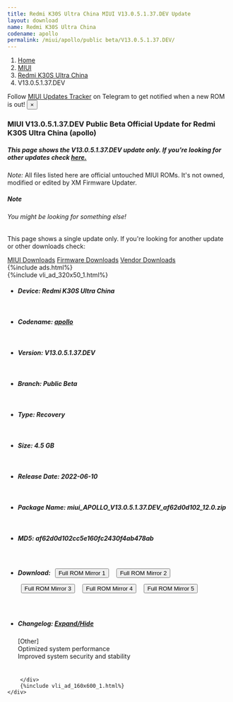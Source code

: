 ```yaml
---
title: Redmi K30S Ultra China MIUI V13.0.5.1.37.DEV Update
layout: download
name: Redmi K30S Ultra China
codename: apollo
permalink: /miui/apollo/public beta/V13.0.5.1.37.DEV/
---
```

<nav aria-label="breadcrumb">
    <ol class="breadcrumb">
        <li class="breadcrumb-item"><a href="/">Home</a></li>
        <li class="breadcrumb-item"><a href="/miui/">MIUI</a></li>
        <li class="breadcrumb-item"><a href="/miui/apollo/">Redmi K30S Ultra China</a></li>
        <li class="breadcrumb-item active" aria-current="page">V13.0.5.1.37.DEV</li>
    </ol>
</nav>
<div class="alert alert-primary alert-dismissible fade show" role="alert">
    Follow <a href="https://t.me/MIUIUpdatesTracker" class="alert-link">MIUI Updates Tracker</a> on Telegram to get
    notified when a new ROM is out!
    <button type="button" class="close" data-dismiss="alert" aria-label="Close">
        <span aria-hidden="true">&times;</span>
    </button>
</div>
<div class="col-12 mx-auto">
    <h3 class="title bg-light p-2 rounded">MIUI V13.0.5.1.37.DEV Public Beta Official Update for Redmi K30S Ultra China (apollo)</h3>
    <h5>This page shows the V13.0.5.1.37.DEV update only. If you're looking for other updates check
        <a href="/miui/apollo/">here.</a></h5>
    <p><i>Note: </i>All files listed here are official untouched MIUI ROMs.
        It's not owned, modified or edited by XM Firmware Updater.</p>
    <div class="card">
        <div class="card-body">
            <h5 class="card-title">Note</h5>
            <h6 class="card-subtitle mb-2 text-muted">You might be looking for something else!</h6>
            <p class="card-text">This page shows a single update only.
                If you're looking for another update or other downloads check:</p>
            <a href="/miui/" class="card-link">MIUI Downloads</a>
            <a href="/firmware/" class="card-link">Firmware Downloads</a>
            <a href="/vendor/" class="card-link">Vendor Downloads</a>
        </div>
    </div>
    {%include ads.html%}
    <div class="row justify-content-center">
        <div class="col-10" id="downloads">
                    <div class="card card-body">
            {%include vli_ad_320x50_1.html%}
            <ul class="list-unstyled">
                <li style="padding-bottom: 10px;">
                    <h5><b>Device: </b>Redmi K30S Ultra China</h5>
                </li>
                <li style="padding-bottom: 10px;">
                    <h5><b>Codename: </b> <a href="/miui/apollo/" target="_blank">apollo</a> </h5>
                </li>
                <li style="padding-bottom: 10px;">
                    <h5><b>Version: </b>V13.0.5.1.37.DEV</h5>
                </li>
                <li style="padding-bottom: 10px;">
                    <h5><b>Branch: </b>Public Beta</h5>
                </li>
                <li style="padding-bottom: 10px;">
                    <h5><b>Type: </b>Recovery</h5>
                </li>
                <li style="padding-bottom: 10px;">
                    <h5><b>Size: </b>4.5 GB</h5>
                </li>
                <li style="padding-bottom: 10px;">
                    <h5><b>Release Date: </b>2022-06-10</h5>
                </li>
                <li style="padding-bottom: 10px;">
                    <h5><b>Package Name: </b><span id="filename" class="text-dark">miui_APOLLO_V13.0.5.1.37.DEV_af62d0d102_12.0.zip</span></h5>
                </li>
                <li style="padding-bottom: 10px;">
                    <h5><b>MD5: </b><span id="md5" class="text-muted">af62d0d102cc5e160fc2430f4ab478ab</span></h5>
                </li>
                <li style="padding-bottom: 10px;">
                    <h5><b>Download: </b> <button type="button" id="download" class="btn btn-primary" style="margin: 7px;" onclick="window.open('https://cdnorg.d.miui.com/V13.0.5.1.37.DEV/miui_APOLLO_V13.0.5.1.37.DEV_af62d0d102_12.0.zip', '_blank');"><i class="fa fa-download"></i> Full ROM Mirror 1</button> <button type="button" id="download" class="btn btn-primary" style="margin: 7px;" onclick="window.open('https://bkt-sgp-miui-ota-update-alisgp.oss-ap-southeast-1.aliyuncs.com/V13.0.5.1.37.DEV/miui_APOLLO_V13.0.5.1.37.DEV_af62d0d102_12.0.zip', '_blank');"><i class="fa fa-download"></i> Full ROM Mirror 2</button> <button type="button" id="download" class="btn btn-primary" style="margin: 7px;" onclick="window.open('https://bn.d.miui.com/V13.0.5.1.37.DEV/miui_APOLLO_V13.0.5.1.37.DEV_af62d0d102_12.0.zip', '_blank');"><i class="fa fa-download"></i> Full ROM Mirror 3</button> <button type="button" id="download" class="btn btn-primary" style="margin: 7px;" onclick="window.open('https://bigota.d.miui.com/V13.0.5.1.37.DEV/miui_APOLLO_V13.0.5.1.37.DEV_af62d0d102_12.0.zip', '_blank');"><i class="fa fa-download"></i> Full ROM Mirror 4</button> <button type="button" id="download" class="btn btn-primary" style="margin: 7px;" onclick="window.open('https://hugeota.d.miui.com/V13.0.5.1.37.DEV/miui_APOLLO_V13.0.5.1.37.DEV_af62d0d102_12.0.zip', '_blank');"><i class="fa fa-download"></i> Full ROM Mirror 5</button></h5>
                </li>
                <li style="padding-bottom: 10px;">
                    <h5><b>Changelog: </b><a href="#apollo_1_changelog" data-toggle="collapse" role="button"
                            aria-expanded="false" aria-controls="apollo_1_changelog"> <i class="fa fa-arrow-down"
                                aria-hidden="true"></i> Expand/Hide</a></h5>
                    <div class="collapse" id="apollo_1_changelog">
                        <p id="changelog_text">[Other]<br>Optimized system performance<br>Improved system security and stability</p>
                    </div>
                </li>
            </ul>
        </div>

        </div>
        {%include vli_ad_160x600_1.html%}
    </div>
</div>
